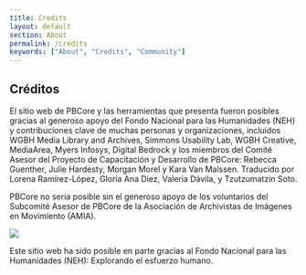 ```yaml
---
title: Credits
layout: default
section: About
permalink: /credits
keywords: ["About", "Credits", "Community"]
---
```

<h2 class="blue title bold">Créditos</h2>

El sitio web de PBCore y las herramientas que presenta fueron posibles gracias al generoso apoyo del Fondo Nacional para las Humanidades (NEH) y contribuciones clave de muchas personas y organizaciones, incluidos WGBH Media Library and Archives, Simmons Usability Lab, WGBH Creative, MediaArea, Myers Infosys, Digital Bedrock y los miembros del Comité Asesor del Proyecto de Capacitación y Desarrollo de PBCore: Rebecca Guenther, Julie Hardesty, Morgan Morel y Kara Van Malssen. Traducido por Lorena Ramírez-López, Gloria Ana Diez, Valeria Dávila, y Tzutzumatzin Soto.

PBCore no sería posible sin el generoso apoyo de los voluntarios del Subcomité Asesor de PBCore de la Asociación de Archivistas de Imágenes en Movimiento (AMIA).

<img src="/assets/images/NEH_logo.jpg">

<p>Este sitio web ha sido posible en parte gracias al Fondo Nacional para las Humanidades (NEH): Explorando el esfuerzo humano.
</p>
